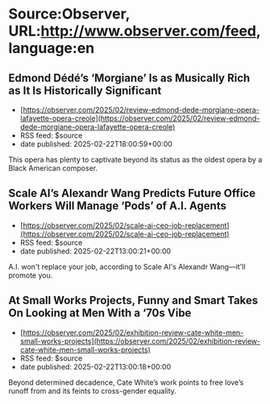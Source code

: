 # Source:Observer, URL:http://www.observer.com/feed, language:en

## Edmond Dédé’s ‘Morgiane’ Is as Musically Rich as It Is Historically Significant
 - [https://observer.com/2025/02/review-edmond-dede-morgiane-opera-lafayette-opera-creole](https://observer.com/2025/02/review-edmond-dede-morgiane-opera-lafayette-opera-creole)
 - RSS feed: $source
 - date published: 2025-02-22T18:00:59+00:00

This opera has plenty to captivate beyond its status as the oldest opera by a Black American composer.

## Scale AI’s Alexandr Wang Predicts Future Office Workers Will Manage ‘Pods’ of A.I. Agents
 - [https://observer.com/2025/02/scale-ai-ceo-job-replacement](https://observer.com/2025/02/scale-ai-ceo-job-replacement)
 - RSS feed: $source
 - date published: 2025-02-22T13:00:21+00:00

A.I. won't replace your job, according to Scale AI's Alexandr Wang—it'll promote you.

## At Small Works Projects, Funny and Smart Takes On Looking at Men With a ‘70s Vibe
 - [https://observer.com/2025/02/exhibition-review-cate-white-men-small-works-projects](https://observer.com/2025/02/exhibition-review-cate-white-men-small-works-projects)
 - RSS feed: $source
 - date published: 2025-02-22T13:00:18+00:00

Beyond determined decadence, Cate White’s work points to free love’s runoff from and its feints to cross-gender equality.


